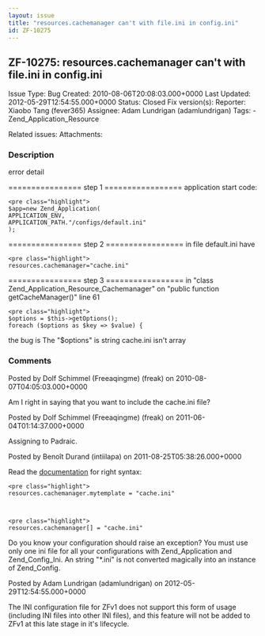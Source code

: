 ```yaml
---
layout: issue
title: "resources.cachemanager can't with file.ini in config.ini"
id: ZF-10275
---
```


ZF-10275: resources.cachemanager can't with file.ini in config.ini
------------------------------------------------------------------

 Issue Type: Bug Created: 2010-08-06T20:08:03.000+0000 Last Updated: 2012-05-29T12:54:55.000+0000 Status: Closed Fix version(s): 
 Reporter:  Xiaobo Tang (fever365)  Assignee:  Adam Lundrigan (adamlundrigan)  Tags: - Zend\_Application\_Resource
 
 Related issues: 
 Attachments: 
### Description

error detail

================ step 1 ================= application start code:

 
    <pre class="highlight">
    $app=new Zend_Application(
    APPLICATION_ENV,
    APPLICATION_PATH."/configs/default.ini"
    );


================ step 2 ================= in file default.ini have

 
    <pre class="highlight">
    resources.cachemanager="cache.ini"


================ step 3 ================= in "class Zend\_Application\_Resource\_Cachemanager" on "public function getCacheManager()" line 61

 
    <pre class="highlight">
    $options = $this->getOptions();
    foreach ($options as $key => $value) {


the bug is The "$options" is string cache.ini isn't array

 

 

### Comments

Posted by Dolf Schimmel (Freeaqingme) (freak) on 2010-08-07T04:05:03.000+0000

Am I right in saying that you want to include the cache.ini file?

 

 

Posted by Dolf Schimmel (Freeaqingme) (freak) on 2011-06-04T01:14:37.000+0000

Assigning to Padraic.

 

 

Posted by Benoît Durand (intiilapa) on 2011-08-25T05:38:26.000+0000

Read the [documentation](http://framework.zend.com/manual/en/zend.application.available-resources.html#zend.application.available-resources.cachemanager) for right syntax:

 
    <pre class="highlight">
    resources.cachemanager.mytemplate = "cache.ini"


 
    <pre class="highlight">
    resources.cachemanager[] = "cache.ini"


Do you know your configuration should raise an exception? You must use only one ini file for all your configurations with Zend\_Application and Zend\_Config\_Ini. An string "\*.ini" is not converted magically into an instance of Zend\_Config.

 

 

Posted by Adam Lundrigan (adamlundrigan) on 2012-05-29T12:54:55.000+0000

The INI configuration file for ZFv1 does not support this form of usage (including INI files into other INI files), and this feature will not be added to ZFv1 at this late stage in it's lifecycle.

 

 